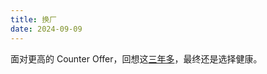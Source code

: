 ```yaml
---
title: 换厂
date: 2024-09-09
---
```


面对更高的 Counter Offer，回想这[三年多](/blogs/240912_recent_developments)，最终还是选择健康。
